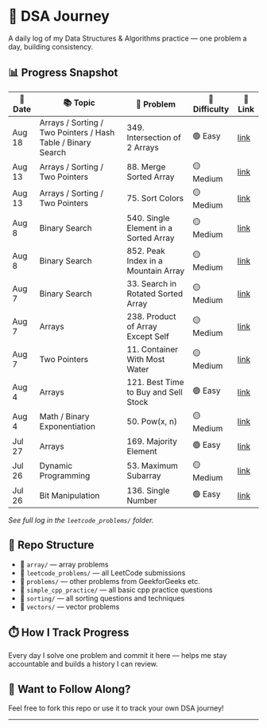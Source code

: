 # 🚀 DSA Journey

A daily log of my Data Structures & Algorithms practice — one problem a day, building consistency.

## 📊 Progress Snapshot

| 📅 Date    | 📚 Topic                    | 📝 Problem                                    | 🎯 Difficulty | 🔗 Link |
|------------|-----------------------------|-----------------------------------------------|---------------|---------|
| Aug 18     | Arrays / Sorting / Two Pointers / Hash Table / Binary Search | 349. Intersection of 2 Arrays         | 🟢 Easy     | [link](https://leetcode.com/problems/intersection-of-two-arrays/description/) |
| Aug 13     | Arrays / Sorting / Two Pointers| 88. Merge Sorted Array         | 🟡 Medium     | [link](https://leetcode.com/problems/merge-sorted-array/description/) |
| Aug 13     | Arrays / Sorting / Two Pointers| 75. Sort Colors                            | 🟡 Medium     | [link](https://leetcode.com/problems/sort-colors/description/) |
| Aug 8      | Binary Search               | 540. Single Element in a Sorted Array         | 🟡 Medium     | [link](https://leetcode.com/problems/single-element-in-a-sorted-array/description/) |
| Aug 8      | Binary Search               | 852. Peak Index in a Mountain Array           | 🟡 Medium     | [link](https://leetcode.com/problems/peak-index-in-a-mountain-array/description/) |
| Aug 7      | Binary Search               | 33. Search in Rotated Sorted Array            | 🟡 Medium     | [link](https://leetcode.com/problems/search-in-rotated-sorted-array/description/) |
| Aug 7      | Arrays                      | 238. Product of Array Except Self             | 🟡 Medium     | [link](https://leetcode.com/problems/product-of-array-except-self/description/) |
| Aug 7      | Two Pointers                 | 11. Container With Most Water                 | 🟡 Medium     | [link](https://leetcode.com/problems/container-with-most-water/description/) |
| Aug 4      | Arrays                      | 121. Best Time to Buy and Sell Stock          | 🟢 Easy       | [link](https://leetcode.com/problems/best-time-to-buy-and-sell-stock/description/) |
| Aug 4      | Math / Binary Exponentiation | 50. Pow(x, n)                                 | 🟡 Medium     | [link](https://leetcode.com/problems/powx-n/description/) |
| Jul 27     | Arrays                      | 169. Majority Element                         | 🟢 Easy       | [link](https://leetcode.com/problems/majority-element/description/) |
| Jul 26     | Dynamic Programming          | 53. Maximum Subarray                          | 🟡 Medium     | [link](https://leetcode.com/problems/maximum-subarray/description/) |
| Jul 26     | Bit Manipulation             | 136. Single Number                            | 🟢 Easy       | [link](https://leetcode.com/problems/single-number/description/) |


*See full log in the `leetcode_problems/` folder.*

## 📂 Repo Structure

- 📁 `array/` — array problems   
- 📁 `leetcode_problems/` — all LeetCode submissions
- 📁 `problems/` — other problems from GeekforGeeks etc.
- 📁 `simple_cpp_practice/` — all basic cpp practice questions
- 📁 `sorting/` — all sorting questions and techniques
- 📁 `vectors/` — vector problems

## ⏱️ How I Track Progress

Every day I solve one problem and commit it here — helps me stay accountable and builds a history I can review.

## 🤝 Want to Follow Along?

Feel free to fork this repo or use it to track your own DSA journey!

---

